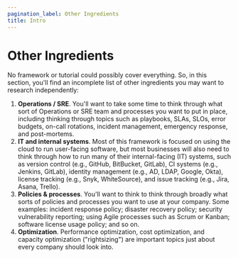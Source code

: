```yaml
---
pagination_label: Other Ingredients
title: Intro
---
```


# Other Ingredients

No framework or tutorial could possibly cover everything. So, in this section, you'll find an incomplete list of other ingredients you may want to research independently:

1. **Operations / SRE**. You'll want to take some time to think through what sort of Operations or SRE team and processes you want to put in place, including thinking through topics such as playbooks, SLAs, SLOs, error budgets, on-call rotations, incident management, emergency response, and post-mortems.
2. **IT and internal systems**. Most of this framework is focused on using the cloud to run user-facing software, but most businesses will also need to think through how to run many of their internal-facing (IT) systems, such as version control (e.g., GitHub, BitBucket, GitLab), CI systems (e.g., Jenkins, GitLab), identity management (e.g., AD, LDAP, Google, Okta), license tracking (e.g., Snyk, WhiteSource), and issue tracking (e.g., Jira, Asana, Trello).
3. **Policies & processes**. You'll want to think to think through broadly what sorts of policies and processes you want to use at your company. Some examples: incident response policy; disaster recovery policy; security vulnerability reporting; using Agile processes such as Scrum or Kanban; software license usage policy; and so on.
4. **Optimization**. Performance optimization, cost optimization, and capacity optimization ("rightsizing") are important topics just about every company should look into.
